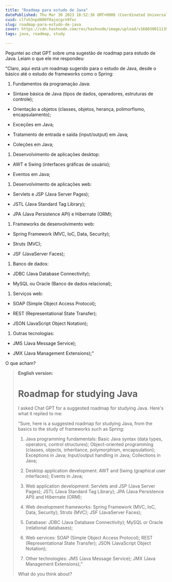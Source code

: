 ```yaml
---
title: "Roadmap para estudo de Java"
datePublished: Thu Mar 30 2023 18:52:36 GMT+0000 (Coordinated Universal Time)
cuid: clfvh3npd000f0ajocgrn9fxc
slug: roadmap-para-estudo-de-java
cover: https://cdn.hashnode.com/res/hashnode/image/upload/v1680300111399/93cb279f-4ccc-4d41-bb23-5065e7bc6edf.jpeg
tags: java, roadmap, study

---
```


Peguntei ao chat GPT sobre uma sugestão de roadmap para estudo de Java. Leiam o que ele me respondeu:

"Claro, aqui está um roadmap sugerido para o estudo de Java, desde o básico até o estudo de frameworks como o Spring:

1. Fundamentos da programação Java:
    

* Sintaxe básica de Java (tipos de dados, operadores, estruturas de controle);
    
* Orientação a objetos (classes, objetos, herança, polimorfismo, encapsulamento);
    
* Exceções em Java;
    
* Tratamento de entrada e saída (input/output) em Java;
    
* Coleções em Java;
    

1. Desenvolvimento de aplicações desktop:
    

* AWT e Swing (interfaces gráficas de usuário);
    
* Eventos em Java;
    

1. Desenvolvimento de aplicações web:
    

* Servlets e JSP (Java Server Pages);
    
* JSTL (Java Standard Tag Library);
    
* JPA (Java Persistence API) e Hibernate (ORM);
    

1. Frameworks de desenvolvimento web:
    

* Spring Framework (MVC, IoC, Data, Security);
    
* Struts (MVC);
    
* JSF (JavaServer Faces);
    

1. Banco de dados:
    

* JDBC (Java Database Connectivity);
    
* MySQL ou Oracle (Banco de dados relacional);
    

1. Serviços web:
    

* SOAP (Simple Object Access Protocol);
    
* REST (Representational State Transfer);
    
* JSON (JavaScript Object Notation);
    

1. Outras tecnologias:
    

* JMS (Java Message Service);
    
* JMX (Java Management Extensions);"
    

O que acham?

> **English version:**
> 
> # Roadmap for studying Java
> 
> I asked Chat GPT for a suggested roadmap for studying Java. Here's what it replied to me:
> 
> "Sure, here is a suggested roadmap for studying Java, from the basics to the study of frameworks such as Spring:
> 
> 1. Java programming fundamentals: Basic Java syntax (data types, operators, control structures); Object-oriented programming (classes, objects, inheritance, polymorphism, encapsulation); Exceptions in Java; Input/output handling in Java; Collections in Java;
>     
> 2. Desktop application development: AWT and Swing (graphical user interfaces); Events in Java;
>     
> 3. Web application development: Servlets and JSP (Java Server Pages); JSTL (Java Standard Tag Library); JPA (Java Persistence API) and Hibernate (ORM);
>     
> 4. Web development frameworks: Spring Framework (MVC, IoC, Data, Security); Struts (MVC); JSF (JavaServer Faces);
>     
> 5. Database: JDBC (Java Database Connectivity); MySQL or Oracle (relational databases);
>     
> 6. Web services: SOAP (Simple Object Access Protocol); REST (Representational State Transfer); JSON (JavaScript Object Notation);
>     
> 7. Other technologies: JMS (Java Message Service); JMX (Java Management Extensions);"
>     
> 
> What do you think about?
